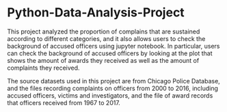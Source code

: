# Python-Data-Analysis-Project
This project analyzed the proportion of complains that are sustained according to different 
categories, and it also allows users to check the background of accused officers using 
jupyter notebook. In particular, users can check the background of accused officers by 
looking at the plot that shows the amount of awards they received as well as the amount 
of complaints they received.

The source datasets used in this project are from Chicago Police Database, and
the files recording complaints on officers from 2000 to 2016, including accused officers, 
victims and investigators, and the file of award records that officers received 
from 1967 to 2017. 
